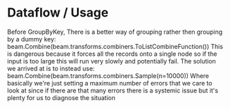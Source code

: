 # Dataflow / Usage

Before GroupByKey, There is a better way of grouping rather then grouping by a dummy key:
beam.Combine(beam.transforms.combiners.ToListCombineFunction())
This is dangerous because it forces all the records onto a single node so if the input is too large this will run very slowly and potentially fail.
The solution we arrived at is to instead use:
beam.Combine(beam.transforms.combiners.Sample(n=10000))
Where basically we're just setting a maximum number of errors that we care to look at since if there are that many errors there is a systemic issue but it's plenty for us to diagnose the situation
